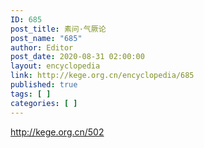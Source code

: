 ```yaml
---
ID: 685
post_title: 素问·气厥论
post_name: "685"
author: Editor
post_date: 2020-08-31 02:00:00
layout: encyclopedia
link: http://kege.org.cn/encyclopedia/685
published: true
tags: [ ]
categories: [ ]
---
```

http://kege.org.cn/502